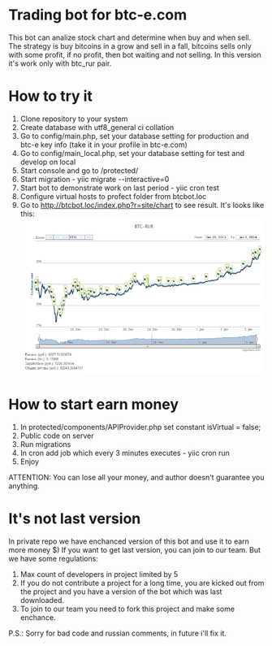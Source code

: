 Trading bot for btc-e.com
=========================

This bot can analize stock chart and determine when buy and when sell.
The strategy is buy bitcoins in a grow and sell in a fall, bitcoins sells only with some profit, if no profit, then bot waiting and not selling.
In this version it's work only with btc_rur pair.

How to try it
===============
1. Clone repository to your system
2. Create database with utf8_general ci collation 
3. Go to config/main.php, set your database setting for production and btc-e key info (take it in your profile in btc-e.com)
4. Go to config/main_local.php, set your database setting for test and develop on local
5. Start console and go to /protected/
6. Start migration - yiic migrate --interactive=0
7. Start bot to demonstrate work on last period - yiic cron test
8. Configure virtual hosts to profect folder from btcbot.loc
9. Go to http://btcbot.loc/index.php?r=site/chart to see result. It's looks like this:
![](demo.png)

 How to start earn money
 =======================
 1. In protected/components/APIProvider.php set constant isVirtual = false;
 2. Public code on server
 3. Run migrations
 4. In cron add job which every 3 minutes executes - yiic cron run
 5. Enjoy
 
 ATTENTION: You can lose all your money, and author doesn't guarantee you anything.
 
 
 It's not last version
 =====================
 
 In private repo we have enchanced version of this bot and use it to earn more money $) 
 If you want to get last version, you can join to our team.
 But we have some regulations:
 1) Max count of developers in project limited by 5
 2) If you do not contribute a project for a long time, you are kicked out from the project and you have a version of the bot which was last downloaded.
 3) To join to our team you need to fork this project and make some enchance. 
  
  
 P.S.: Sorry for bad code and russian comments, in future i'll fix it.
